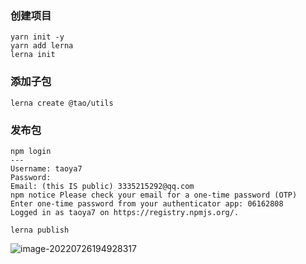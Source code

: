 
### 创建项目

```shell
yarn init -y
yarn add lerna
lerna init
```



### 添加子包



```shell
lerna create @tao/utils
```



### 发布包

```
npm login
---
Username: taoya7
Password: 
Email: (this IS public) 3335215292@qq.com
npm notice Please check your email for a one-time password (OTP)
Enter one-time password from your authenticator app: 06162808
Logged in as taoya7 on https://registry.npmjs.org/.
```





```
lerna publish
```



![image-20220726194928317](https://file.569781231.xyz/building/20220726194928_repeat_1658836168905__179477.png)



